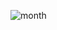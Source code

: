 ![month](https://github.com/newaz-aa/Weather-event-patterns-in-the-USA-a-data-driven-study/blob/main/Hurricane%20events%20analysis/hurricane_month.png)
